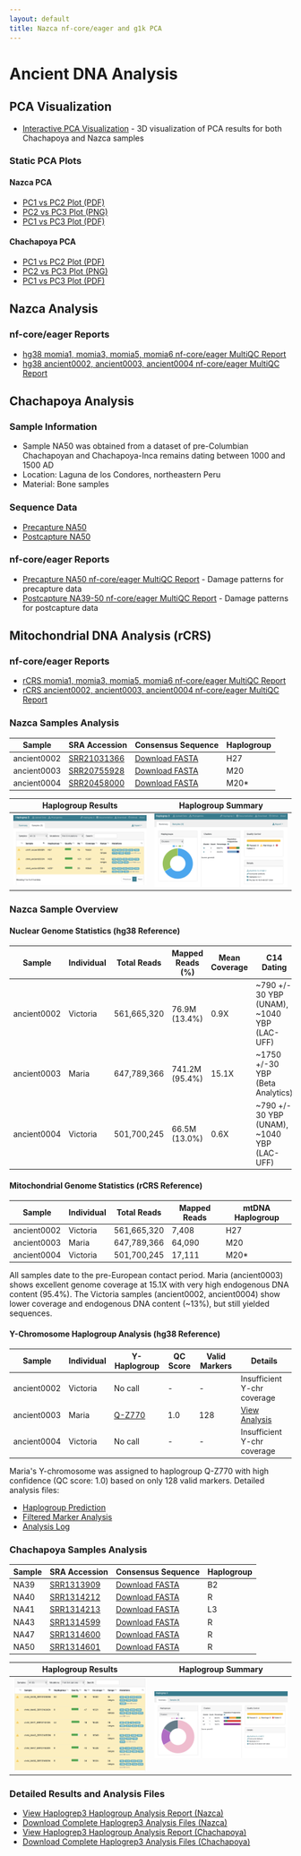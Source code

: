 ```yaml
---
layout: default
title: Nazca nf-core/eager and g1k PCA
---
```


# Ancient DNA Analysis

## PCA Visualization
- [Interactive PCA Visualization](pca_visualization.html) - 3D visualization of PCA results for both Chachapoya and Nazca samples

### Static PCA Plots
#### Nazca PCA
- [PC1 vs PC2 Plot (PDF)](pca_nazca/nazca_pca_plot_PC1_PC2.pdf)
- [PC2 vs PC3 Plot (PNG)](pca_nazca/nazca_pca_plot_PC2_PC3.png)
- [PC1 vs PC3 Plot (PDF)](pca_nazca/nazca_pca_plot_PC1_PC3.pdf)

#### Chachapoya PCA
- [PC1 vs PC2 Plot (PDF)](pca_chachapoya/chachapoya_pca_plot_PC1_PC2.pdf)
- [PC2 vs PC3 Plot (PNG)](pca_chachapoya/chachapoya_pca_plot_PC2_PC3.png)
- [PC1 vs PC3 Plot (PDF)](pca_chachapoya/chachapoya_pca_plot_PC1_PC3.pdf)

## Nazca Analysis

### nf-core/eager Reports
- [hg38 momia1, momia3, momia5, momia6 nf-core/eager MultiQC Report](eager_hg38_ipn_eager_multiqc/multiqc_report.html#damageprofiler)
- [hg38 ancient0002, ancient0003, ancient0004 nf-core/eager MultiQC Report](eager_hg38_a234_eager_multiqc/multiqc_report.html#damageprofiler)

## Chachapoya Analysis

### Sample Information
- Sample NA50 was obtained from a dataset of pre-Columbian Chachapoyan and Chachapoya-Inca remains dating between 1000 and 1500 AD
- Location: Laguna de los Condores, northeastern Peru
- Material: Bone samples

### Sequence Data
- [Precapture NA50](https://trace.ncbi.nlm.nih.gov/Traces/?view=run_browser&acc=SRR1298755&display=metadata)
- [Postcapture NA50](https://trace.ncbi.nlm.nih.gov/Traces/?view=run_browser&acc=SRR1314601&display=metadata)

### nf-core/eager Reports
- [Precapture NA50 nf-core/eager MultiQC Report](eager_chachapoya_precapture_eager_multiqc/multiqc_report.html#damageprofiler) - Damage patterns for precapture data
- [Postcapture NA39-50 nf-core/eager MultiQC Report](eager_chachapoya_postcapture_eager_multiqc/multiqc_report.html#damageprofiler) - Damage patterns for postcapture data

## Mitochondrial DNA Analysis (rCRS)

### nf-core/eager Reports
- [rCRS momia1, momia3, momia5, momia6 nf-core/eager MultiQC Report](eager_rcrs_ipn_eager_multiqc/multiqc_report.html#damageprofiler)
- [rCRS ancient0002, ancient0003, ancient0004 nf-core/eager MultiQC Report](eager_rcrs_a234_eager_multiqc/multiqc_report.html#damageprofiler)

### Nazca Samples Analysis

| Sample | SRA Accession | Consensus Sequence | Haplogroup |
|--------|---------------|-------------------|------------|
| ancient0002 | [SRR21031366](https://trace.ncbi.nlm.nih.gov/Traces/?view=run_browser&acc=SRR21031366) | [Download FASTA](haplogrep3_rCRS_nazca/ancient0002.fasta.gz) | H27 |
| ancient0003 | [SRR20755928](https://trace.ncbi.nlm.nih.gov/Traces/?view=run_browser&acc=SRR20755928) | [Download FASTA](haplogrep3_rCRS_nazca/ancient0003.fasta.gz) | M20 |
| ancient0004 | [SRR20458000](https://trace.ncbi.nlm.nih.gov/Traces/?view=run_browser&acc=SRR20458000) | [Download FASTA](haplogrep3_rCRS_nazca/ancient0004.fasta.gz) | M20* |

| Haplogroup Results | Haplogroup Summary |
|--------------------|--------------------|
| ![Nazca Haplogroup Results](haplogrep3_rCRS_nazca/nazca_haplogrep_samples.png) | ![Nazca Haplogroup Summary](haplogrep3_rCRS_nazca/nazca_haplogrep_summary.png) |

### Nazca Sample Overview
#### Nuclear Genome Statistics (hg38 Reference)
| Sample      | Individual | Total Reads | Mapped Reads (%) | Mean Coverage | C14 Dating                                 |
|-------------|------------|-------------|------------------|---------------|--------------------------------------------|
| ancient0002 | Victoria   | 561,665,320 | 76.9M (13.4%)    | 0.9X          | ~790 +/- 30 YBP (UNAM), ~1040 YBP (LAC-UFF)|
| ancient0003 | Maria      | 647,789,366 | 741.2M (95.4%)   | 15.1X         | ~1750 +/-30 YBP (Beta Analytics)|
| ancient0004 | Victoria   | 501,700,245 | 66.5M (13.0%)    | 0.6X          | ~790 +/- 30 YBP (UNAM), ~1040 YBP (LAC-UFF)|

#### Mitochondrial Genome Statistics (rCRS Reference) 
| Sample      | Individual | Total Reads | Mapped Reads | mtDNA Haplogroup |
|-------------|------------|-------------|--------------|------------------|
| ancient0002 | Victoria   | 561,665,320 | 7,408        | H27              |
| ancient0003 | Maria      | 647,789,366 | 64,090       | M20              |
| ancient0004 | Victoria   | 501,700,245 | 17,111       | M20*             |

All samples date to the pre-European contact period. Maria (ancient0003) shows excellent genome coverage at 15.1X with very high endogenous DNA content (95.4%). The Victoria samples (ancient0002, ancient0004) show lower coverage and endogenous DNA content (~13%), but still yielded sequences.

#### Y-Chromosome Haplogroup Analysis (hg38 Reference)
| Sample      | Individual | Y-Haplogroup | QC Score | Valid Markers | Details |
|-------------|------------|--------------|-----------|---------------|----------|
| ancient0002 | Victoria   | No call      | -        | -             | Insufficient Y-chr coverage |
| ancient0003 | Maria      | [Q-Z770](https://www.yfull.com/tree/Q-Z770/) | 1.0 | 128 | [View Analysis](ancient0003_yleaf_output/hg_prediction.hg) |
| ancient0004 | Victoria   | No call      | -        | -             | Insufficient Y-chr coverage |

Maria's Y-chromosome was assigned to haplogroup Q-Z770 with high confidence (QC score: 1.0) based on only 128 valid markers. Detailed analysis files:
- [Haplogroup Prediction](ancient0003_yleaf_output/hg_prediction.hg)
- [Filtered Marker Analysis](ancient0003_yleaf_output/ancient0003.chrY.filtered/ancient0003.chrY.filtered.out)
- [Analysis Log](ancient0003_yleaf_output/run.log)

### Chachapoya Samples Analysis

| Sample | SRA Accession | Consensus Sequence | Haplogroup |
|--------|---------------|-------------------|------------|
| NA39 | [SRR1313909](https://trace.ncbi.nlm.nih.gov/Traces/?view=run_browser&acc=SRR1313909) | [Download FASTA](haplogrep3_rCRS_chachapoya/NA39_SRR1313909.fasta.gz) | B2 |
| NA40 | [SRR1314212](https://trace.ncbi.nlm.nih.gov/Traces/?view=run_browser&acc=SRR1314212) | [Download FASTA](haplogrep3_rCRS_chachapoya/NA40_SRR1314212.fasta.gz) | R |
| NA41 | [SRR1314213](https://trace.ncbi.nlm.nih.gov/Traces/?view=run_browser&acc=SRR1314213) | [Download FASTA](haplogrep3_rCRS_chachapoya/NA41_SRR1314213.fasta.gz) | L3 |
| NA43 | [SRR1314599](https://trace.ncbi.nlm.nih.gov/Traces/?view=run_browser&acc=SRR1314599) | [Download FASTA](haplogrep3_rCRS_chachapoya/NA43_SRR1314599.fasta.gz) | R |
| NA47 | [SRR1314600](https://trace.ncbi.nlm.nih.gov/Traces/?view=run_browser&acc=SRR1314600) | [Download FASTA](haplogrep3_rCRS_chachapoya/NA47_SRR1314600.fasta.gz) | R |
| NA50 | [SRR1314601](https://trace.ncbi.nlm.nih.gov/Traces/?view=run_browser&acc=SRR1314601) | [Download FASTA](haplogrep3_rCRS_chachapoya/NA50_SRR1314601.fasta.gz) | R |

| Haplogroup Results | Haplogroup Summary |
|--------------------|--------------------|
| ![Chachapoya Haplogroup Results](haplogrep3_rCRS_chachapoya/chachapoya_haplogrep_samples.png) | ![Chachapoya Haplogroup Summary](haplogrep3_rCRS_chachapoya/chachapoya_haplogrep3_summary.png) |

### Detailed Results and Analysis Files
- [View Haplogrep3 Haplogroup Analysis Report (Nazca)](haplogrep3_rCRS_nazca/nazca-haplogrep3/haplogroups.html)
- [Download Complete Haplogrep3 Analysis Files (Nazca)](haplogrep3_rCRS_nazca/nazca-haplogrep3.zip)
- [View Haplogrep3 Haplogroup Analysis Report (Chachapoya)](haplogrep3_rCRS_chachapoya/chachapoya-haplogrep3/haplogroups.html)
- [Download Complete Haplogrep3 Analysis Files (Chachapoya)](haplogrep3_rCRS_chachapoya/chachapoya-haplogrep3.zip)
